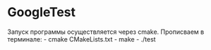 # GoogleTest


Запуск программы осуществляется через cmake.
Прописваем в терминале:
	- cmake CMakeLists.txt
	- make
	- ./test